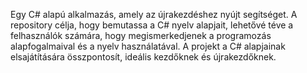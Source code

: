 Egy C# alapú alkalmazás, amely az újrakezdéshez nyújt segítséget.
A repository célja, hogy bemutassa a C# nyelv alapjait, lehetővé téve a felhasználók számára, hogy megismerkedjenek a programozás alapfogalmaival és a nyelv használatával.
 A projekt a C# alapjainak elsajátítására összpontosít, ideális kezdőknek és újrakezdőknek.
